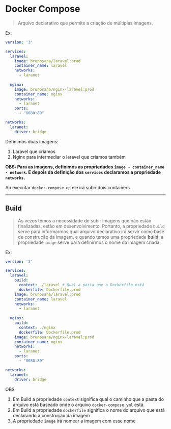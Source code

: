 # Docker Compose

> Arquivo declarativo que permite a criação de múltiplas imagens.

Ex:
```yml
version: '3'

services:
  laravel:
    image: brunosana/laravel:prod
    container_name: laravel
    networks:
      - laranet
  
  nginx:
    image: brunosana/nginx-laravel:prod
    container_name: nginx
    networks:
      - laranet
    ports:
      - "8080:80"

networks:
  laranet:
    driver: bridge
```

Definimos duas imagens:
1. Laravel que criamos
2. Nginx para intermediar o laravel que criamos também

**OBS: Para as imagens, definimos as propriedades `image - container_name - network`. E depois da definição dos `services` declaramos a propriedade `networks`.**

Ao executar `docker-compose up` ele irá subir dois containers.

---

## Build

> Às vezes temos a necessidade de subir imagens que não estão finalizadas, estão em desenvolvimento. Portanto, a propriedade `build` serve para informarmos qual arquivo declarativo irá servir como base de construção da imagem, e quando temos uma propriedade **build**, a propriedade `image` serve para definirmos o nome da imagem criada.

Ex:
```yml
version: '3'

services:
  laravel:
    build:
      context: ./laravel # Qual a pasta que o Dockerfile está
      dockerfile: Dockerfile.prod
    image: brunosana/laravel:prod
    container_name: laravel
    networks:
      - laranet
  
  nginx:
    build:
      context: ./nginx
      dockerfile: Dockerfile.prod
    image: brunosana/nginx-laravel:prod
    container_name: nginx
    networks:
      - laranet
    ports:
      - "8080:80"

networks:
  laranet:
    driver: bridge
```
OBS
1. Em Build a propriedade `context` significa qual o caminho que a pasta do arquivo está baseado onde o arquivo `docker-compose.yml` está.
2. Em Build a propriedade `dockerfile` significa o nome do arquivo que está declarando a construção da imagem
3. A propriedade `image` irá nomear a imagem com esse nome

